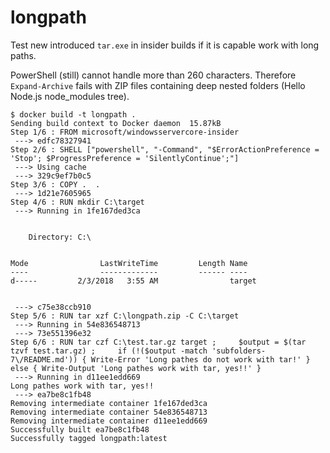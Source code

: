# longpath

Test new introduced `tar.exe` in insider builds if it is capable work with long paths.

PowerShell (still) cannot handle more than 260 characters. Therefore `Expand-Archive` fails with ZIP files containing deep nested folders (Hello Node.js node_modules tree).

```
$ docker build -t longpath .
Sending build context to Docker daemon  15.87kB
Step 1/6 : FROM microsoft/windowsservercore-insider
 ---> edfc78327941
Step 2/6 : SHELL ["powershell", "-Command", "$ErrorActionPreference = 'Stop'; $ProgressPreference = 'SilentlyContinue';"]
 ---> Using cache
 ---> 329c9ef7b0c5
Step 3/6 : COPY .  .
 ---> 1d21e7605965
Step 4/6 : RUN mkdir C:\target
 ---> Running in 1fe167ded3ca


    Directory: C:\


Mode                LastWriteTime         Length Name
----                -------------         ------ ----
d-----         2/3/2018   3:55 AM                target


 ---> c75e38ccb910
Step 5/6 : RUN tar xzf C:\longpath.zip -C C:\target
 ---> Running in 54e836548713
 ---> 73e551396e32
Step 6/6 : RUN tar czf C:\test.tar.gz target ;     $output = $(tar tzvf test.tar.gz) ;     if (!($output -match 'subfolders-7\/README.md')) { Write-Error 'Long pathes do not work with tar!' } else { Write-Output 'Long pathes work with tar, yes!!' }
 ---> Running in d11ee1edd669
Long pathes work with tar, yes!!
 ---> ea7be8c1fb48
Removing intermediate container 1fe167ded3ca
Removing intermediate container 54e836548713
Removing intermediate container d11ee1edd669
Successfully built ea7be8c1fb48
Successfully tagged longpath:latest
```
